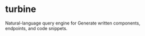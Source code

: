 # turbine

Natural-language query engine for Generate written components, endpoints, and code snippets.
